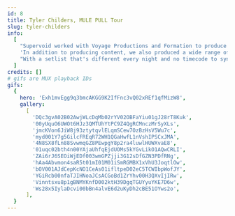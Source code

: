 ```yaml
---
id: 8
title: Tyler Childers, MULE PULL Tour
slug: tyler-childers
info:
  [
    "Supervoid worked with Voyage Productions and Formation to produce visuals for Tyler Childers' MULE PULL tour.  Working under the creative direction of Emily Cox and art director Jamie Issuh, we developed landscapes, abstract animations, and visual effects that brought the audience into Tyler's world, a celebration of all things Appalachia layered with tinges of psychedelia and spiritual imagery.",
    'In addition to producing content, we also produced a wide range of Notch effects.  Every song had a dedicated Notch look, ranging from subtle film grain overlays to absolutely wild psychedelic rock treatments that pulsed with the music and evolved from song to song.  Media server programmer Larry Barnes worked with video operator Adam Skapple to expose key parameters within each look so that Adam could improvise and make the show unique for each performance.',
    "With a setlist that's different every night and no timecode to sync visuals to, we had to develop the visuals in  a way that made sure all the big moments were highlighted while keeping things flexible enough to make room for improvisation.  It was a big challenge, but we put our heads together and ended up with an amazing show that's received rave reviews from audiences all over the country.",
  ]
credits: []
# gifs are MUX playback IDs
gifs:
  {
    hero: 'Exh1mvEgg9q3bmcAKGG9K2IfFnc3vQ02xREf1qfMizW8',
    gallery:
      [
        'DQc3gvA02B02AwjWLcDqMb02rYV02OBFaYiu01gJ28rT8Kuk',
        '00yUquO6UWOt6HJz3QMTUhYtPC9Z4QgRCMnczMrSyXLs',
        'jmcKVon6JiW8j93ztytqvlELqmSCew7OzBzHsV5Wu7c',
        'myd001Y7g5GilcFREqR72WH1QGaHwfL1nVshIPSCxJMA',
        '4N8SX8fLn88SvwmqGZ8PEwpgY8p2ra4luwlHUWXvaE8',
        '01uqc02bth4n00YAjaUhfqEjdUOMs5kYGvLikO1AQwCRLI',
        'ZAi6rJ6SEOiWjEDf003wmGPZjji3G12sDfGZN3PDfRNg',
        'hAa4Abvmon4saR5t01mI01M01iSmRGMBX1xVhU3JoqtlOw',
        'bOV001AJdCepKcNO1CeAs01ifltpeD02eC5TCWIbpWofJY',
        'YGiRcb00nfaTJIHNoaJCsACGoBd1ZrYhv00H3QXvIjIRw',
        'Vinntsxu8p1gBNMYKnfD002ktH39DgqTGUYyuYKE7D6w',
        'Ws28x5IylaDcvi00bBn4alvE6d2uKyDh2cBE51OYws2o',
      ],
  }
---
```

